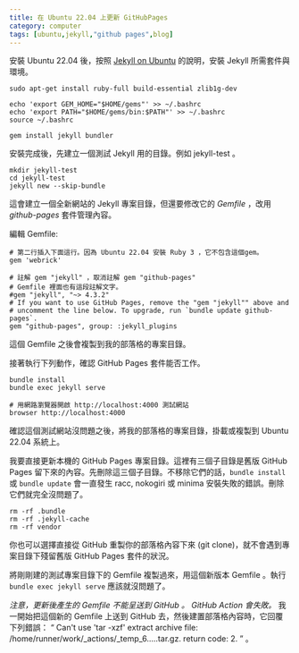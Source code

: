 ```yaml
---
title: 在 Ubuntu 22.04 上更新 GitHubPages
category: computer
tags: [ubuntu,jekyll,"github pages",blog]
---
```


安裝 Ubuntu 22.04 後，按照 [Jekyll on Ubuntu](https://jekyllrb.com/docs/installation/ubuntu/) 的說明，安裝 Jekyll 所需套件與環境。

```term
sudo apt-get install ruby-full build-essential zlib1g-dev

echo 'export GEM_HOME="$HOME/gems"' >> ~/.bashrc
echo 'export PATH="$HOME/gems/bin:$PATH"' >> ~/.bashrc
source ~/.bashrc

gem install jekyll bundler
```

安裝完成後，先建立一個測試 Jekyll 用的目錄。例如 jekyll-test 。

```term
mkdir jekyll-test
cd jekyll-test
jekyll new --skip-bundle
```

這會建立一個全新網站的 Jekyll 專案目錄，但還要修改它的 *Gemfile* ，改用 *github-pages* 套件管理內容。

<!--more-->

編輯 Gemfile:

```text
# 第二行插入下面這行。因為 Ubuntu 22.04 安裝 Ruby 3 ，它不包含這個gem。
gem 'webrick'

# 註解 gem "jekyll" ，取消註解 gem "github-pages"
# Gemfile 裡面也有這段註解文字。
#gem "jekyll", "~> 4.3.2"
# If you want to use GitHub Pages, remove the "gem "jekyll"" above and
# uncomment the line below. To upgrade, run `bundle update github-pages`.
gem "github-pages", group: :jekyll_plugins
```

這個 Gemfile 之後會複製到我的部落格的專案目錄。

接著執行下列動作，確認 GitHub Pages 套件能否工作。

```term
bundle install
bundle exec jekyll serve

# 用網路瀏覽器開啟 http://localhost:4000 測試網站
browser http://localhost:4000
```

確認這個測試網站沒問題之後，將我的部落格的專案目錄，掛載或複製到 Ubuntu 22.04 系統上。

我要直接更新本機的 GitHub Pages 專案目錄。這裡有三個子目錄是舊版 GitHub Pages 留下來的內容。先刪除這三個子目錄。不移除它們的話，`bundle install` 或 `bundle update` 會一直發生 racc, nokogiri 或 minima 安裝失敗的錯誤。刪除它們就完全沒問題了。

```term
rm -rf .bundle
rm -rf .jekyll-cache
rm -rf vendor
```

你也可以選擇直接從 GitHub 重製你的部落格內容下來 (git clone)，就不會遇到專案目錄下殘留舊版 GitHub Pages 套件的狀況。

將剛剛建的測試專案目錄下的 Gemfile 複製過來，用這個新版本 Gemfile 。執行 `bundle exec jekyll serve` 應該就沒問題了。

*注意，更新後產生的 Gemfile 不能呈送到 GitHub 。 GitHub Action 會失敗。*
我一開始把這個新的 Gemfile 上送到 GitHub 去，然後建置部落格內容時，它回覆下列錯誤：
<q>
Can't use 'tar -xzf' extract archive file: /home/runner/work/_actions/_temp_6.....tar.gz. return code: 2.
</q> 。
